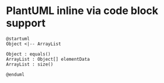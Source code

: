 PlantUML inline via code block support
======================================

```puml
@startuml
Object <|-- ArrayList

Object : equals()
ArrayList : Object[] elementData
ArrayList : size()

@enduml
```

